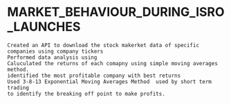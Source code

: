 # MARKET_BEHAVIOUR_DURING_ISRO_LAUNCHES

    Created an API to download the stock makerket data of specific companies using company tickers
    Performed data analysis using
    Caluculated the returns of each comapny using simple moving averages method.
    identified the most profitable company with best returns
    Used 3-8-13 Exponential Moving Averages Method  used by short term trading 
    to identify the breaking off point to make profits.
